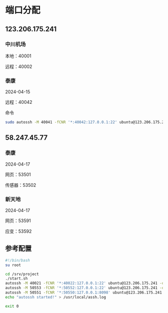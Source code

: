 # 端口分配

## 123.206.175.241

### 中川机场

本地：40001

远程：40002

### 泰康

2024-04-15

远程：40042

命令

```sh
sudo autossh -M 40041 -fCNR '*:40042:127.0.0.1:22' ubuntu@123.206.175.241
```

## 58.247.45.77

### 泰康

2024-04-17

网页：53501

传感器：53502

### 新天地

2024-04-17

网页：53591

应变：53592

## 参考配置

```bash
#!/bin/bash
su root

cd /srv/project
./start.sh
autossh -M 40021 -fCNR '*:40022:127.0.0.1:22' ubuntu@123.206.175.241 -o ServerAliveInterval=60 &
autossh -M 50553 -fCNR '*:50552:127.0.0.1:22' ubuntu@123.206.175.241 -o ServerAliveInterval=60 &
autossh -M 50551 -fCNR '*:50550:127.0.0.1:8098' ubuntu@123.206.175.241 -o ServerAliveInterval=60 &
echo "autossh started!" > /usr/local/assh.log

exit 0

```
